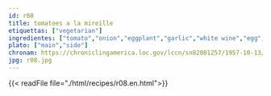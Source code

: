 ```yaml
---
id: r08
title: tomatoes a la mireille
etiquettas: ["vegetarian"]
ingredientes: ["tomato","onion","eggplant","garlic","white wine","egg","parsley","cheese","cracker meal","salt"]
plato: ["main","side"]
chronam: https://chroniclingamerica.loc.gov/lccn/sn82001257/1957-10-13/ed-1/seq-5/
jpg: r08.jpg
---
```


{{< readFile file="./html/recipes/r08.en.html">}}